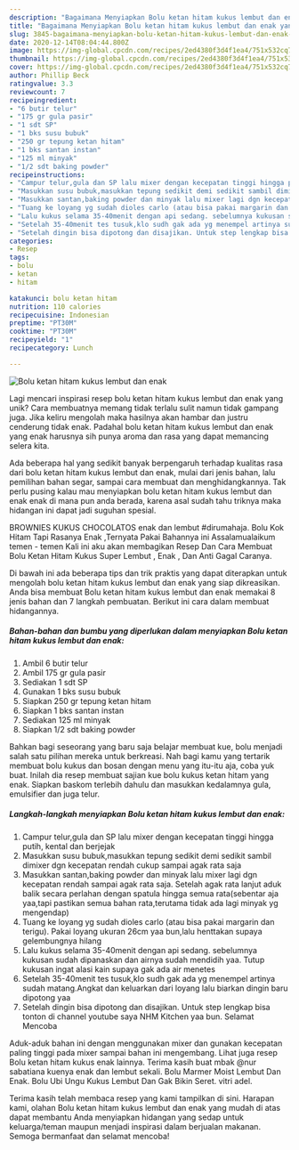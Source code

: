 ```yaml
---
description: "Bagaimana Menyiapkan Bolu ketan hitam kukus lembut dan enak yang Enak"
title: "Bagaimana Menyiapkan Bolu ketan hitam kukus lembut dan enak yang Enak"
slug: 3845-bagaimana-menyiapkan-bolu-ketan-hitam-kukus-lembut-dan-enak-yang-enak
date: 2020-12-14T08:04:44.800Z
image: https://img-global.cpcdn.com/recipes/2ed4380f3d4f1ea4/751x532cq70/bolu-ketan-hitam-kukus-lembut-dan-enak-foto-resep-utama.jpg
thumbnail: https://img-global.cpcdn.com/recipes/2ed4380f3d4f1ea4/751x532cq70/bolu-ketan-hitam-kukus-lembut-dan-enak-foto-resep-utama.jpg
cover: https://img-global.cpcdn.com/recipes/2ed4380f3d4f1ea4/751x532cq70/bolu-ketan-hitam-kukus-lembut-dan-enak-foto-resep-utama.jpg
author: Phillip Beck
ratingvalue: 3.3
reviewcount: 7
recipeingredient:
- "6 butir telur"
- "175 gr gula pasir"
- "1 sdt SP"
- "1 bks susu bubuk"
- "250 gr tepung ketan hitam"
- "1 bks santan instan"
- "125 ml minyak"
- "1/2 sdt baking powder"
recipeinstructions:
- "Campur telur,gula dan SP lalu mixer dengan kecepatan tinggi hingga putih, kental dan berjejak"
- "Masukkan susu bubuk,masukkan tepung sedikit demi sedikit sambil dimixer dgn kecepatan rendah cukup sampai agak rata saja"
- "Masukkan santan,baking powder dan minyak lalu mixer lagi dgn kecepatan rendah sampai agak rata saja. Setelah agak rata lanjut aduk balik secara perlahan dengan spatula hingga semua rata(sebentar aja yaa,tapi pastikan semua bahan rata,terutama tidak ada lagi minyak yg mengendap)"
- "Tuang ke loyang yg sudah dioles carlo (atau bisa pakai margarin dan terigu). Pakai loyang ukuran 26cm yaa bun,lalu henttakan supaya gelembungnya hilang"
- "Lalu kukus selama 35-40menit dengan api sedang. sebelumnya kukusan sudah dipanaskan dan airnya sudah mendidih yaa. Tutup kukusan ingat alasi kain supaya gak ada air menetes"
- "Setelah 35-40menit tes tusuk,klo sudh gak ada yg menempel artinya sudah matang.Angkat dan keluarkan dari loyang lalu biarkan dingin baru dipotong yaa"
- "Setelah dingin bisa dipotong dan disajikan. Untuk step lengkap bisa tonton di channel youtube saya NHM Kitchen yaa bun. Selamat Mencoba"
categories:
- Resep
tags:
- bolu
- ketan
- hitam

katakunci: bolu ketan hitam 
nutrition: 110 calories
recipecuisine: Indonesian
preptime: "PT30M"
cooktime: "PT30M"
recipeyield: "1"
recipecategory: Lunch

---
```



![Bolu ketan hitam kukus lembut dan enak](https://img-global.cpcdn.com/recipes/2ed4380f3d4f1ea4/751x532cq70/bolu-ketan-hitam-kukus-lembut-dan-enak-foto-resep-utama.jpg)

Lagi mencari inspirasi resep bolu ketan hitam kukus lembut dan enak yang unik? Cara membuatnya memang tidak terlalu sulit namun tidak gampang juga. Jika keliru mengolah maka hasilnya akan hambar dan justru cenderung tidak enak. Padahal bolu ketan hitam kukus lembut dan enak yang enak harusnya sih punya aroma dan rasa yang dapat memancing selera kita.

Ada beberapa hal yang sedikit banyak berpengaruh terhadap kualitas rasa dari bolu ketan hitam kukus lembut dan enak, mulai dari jenis bahan, lalu pemilihan bahan segar, sampai cara membuat dan menghidangkannya. Tak perlu pusing kalau mau menyiapkan bolu ketan hitam kukus lembut dan enak enak di mana pun anda berada, karena asal sudah tahu triknya maka hidangan ini dapat jadi suguhan spesial.

BROWNIES KUKUS CHOCOLATOS enak dan lembut #dirumahaja. Bolu Kok Hitam Tapi Rasanya Enak ,Ternyata Pakai Bahannya ini Assalamualaikum temen - temen Kali ini aku akan membagikan Resep Dan Cara Membuat Bolu Ketan Hitam Kukus Super Lembut , Enak , Dan Anti Gagal Caranya.


Di bawah ini ada beberapa tips dan trik praktis yang dapat diterapkan untuk mengolah bolu ketan hitam kukus lembut dan enak yang siap dikreasikan. Anda bisa membuat Bolu ketan hitam kukus lembut dan enak memakai 8 jenis bahan dan 7 langkah pembuatan. Berikut ini cara dalam membuat hidangannya.

<!--inarticleads1-->

##### Bahan-bahan dan bumbu yang diperlukan dalam menyiapkan Bolu ketan hitam kukus lembut dan enak:

1. Ambil 6 butir telur
1. Ambil 175 gr gula pasir
1. Sediakan 1 sdt SP
1. Gunakan 1 bks susu bubuk
1. Siapkan 250 gr tepung ketan hitam
1. Siapkan 1 bks santan instan
1. Sediakan 125 ml minyak
1. Siapkan 1/2 sdt baking powder


Bahkan bagi seseorang yang baru saja belajar membuat kue, bolu menjadi salah satu pilihan mereka untuk berkreasi. Nah bagi kamu yang tertarik membuat bolu kukus dan bosan dengan menu yang itu-itu aja, coba yuk buat. Inilah dia resep membuat sajian kue bolu kukus ketan hitam yang enak. Siapkan baskom terlebih dahulu dan masukkan kedalamnya gula, emulsifier dan juga telur. 

<!--inarticleads2-->

##### Langkah-langkah menyiapkan Bolu ketan hitam kukus lembut dan enak:

1. Campur telur,gula dan SP lalu mixer dengan kecepatan tinggi hingga putih, kental dan berjejak
1. Masukkan susu bubuk,masukkan tepung sedikit demi sedikit sambil dimixer dgn kecepatan rendah cukup sampai agak rata saja
1. Masukkan santan,baking powder dan minyak lalu mixer lagi dgn kecepatan rendah sampai agak rata saja. Setelah agak rata lanjut aduk balik secara perlahan dengan spatula hingga semua rata(sebentar aja yaa,tapi pastikan semua bahan rata,terutama tidak ada lagi minyak yg mengendap)
1. Tuang ke loyang yg sudah dioles carlo (atau bisa pakai margarin dan terigu). Pakai loyang ukuran 26cm yaa bun,lalu henttakan supaya gelembungnya hilang
1. Lalu kukus selama 35-40menit dengan api sedang. sebelumnya kukusan sudah dipanaskan dan airnya sudah mendidih yaa. Tutup kukusan ingat alasi kain supaya gak ada air menetes
1. Setelah 35-40menit tes tusuk,klo sudh gak ada yg menempel artinya sudah matang.Angkat dan keluarkan dari loyang lalu biarkan dingin baru dipotong yaa
1. Setelah dingin bisa dipotong dan disajikan. Untuk step lengkap bisa tonton di channel youtube saya NHM Kitchen yaa bun. Selamat Mencoba


Aduk-aduk bahan ini dengan menggunakan mixer dan gunakan kecepatan paling tinggi pada mixer sampai bahan ini mengembang. Lihat juga resep Bolu ketan hitam kukus enak lainnya. Terima kasih buat mbak @nur sabatiana kuenya enak dan lembut sekali. Bolu Marmer Moist Lembut Dan Enak. Bolu Ubi Ungu Kukus Lembut Dan Gak Bikin Seret. vitri adel. 

Terima kasih telah membaca resep yang kami tampilkan di sini. Harapan kami, olahan Bolu ketan hitam kukus lembut dan enak yang mudah di atas dapat membantu Anda menyiapkan hidangan yang sedap untuk keluarga/teman maupun menjadi inspirasi dalam berjualan makanan. Semoga bermanfaat dan selamat mencoba!
